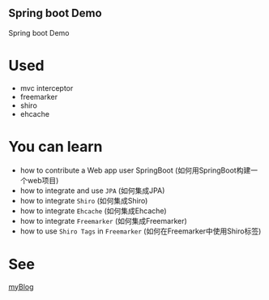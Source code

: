 Spring boot Demo
----
Spring boot Demo

# Used 
- mvc interceptor
- freemarker
- shiro
- ehcache

# You can learn
- how to contribute a Web app user SpringBoot (如何用SpringBoot构建一个web项目)
- how to integrate and use `JPA` (如何集成JPA)
- how to integrate `Shiro` (如何集成Shiro)
- how to integrate `Ehcache` (如何集成Ehcache)
- how to integrate `Freemarker` (如何集成Freemarker)
- how to use `Shiro Tags` in `Freemarker` (如何在Freemarker中使用Shiro标签)

# See
[myBlog](http://wincn.net)